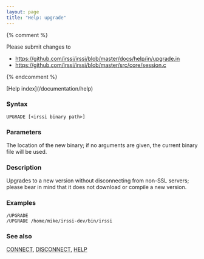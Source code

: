 ```yaml
---
layout: page
title: "Help: upgrade"
---
```


{% comment %}

Please submit changes to
- https://github.com/irssi/irssi/blob/master/docs/help/in/upgrade.in
- https://github.com/irssi/irssi/blob/master/src/core/session.c


{% endcomment %}
<nav markdown="1">
[Help index](/documentation/help)
</nav>

### Syntax ###

<div class="highlight irssisyntax"><pre style="\-\-cmdlen:7ch"><code><span class="synB">UPGRADE</span> <span class="syn10">[<span class="syn09">&lt;irssi binary path></span>]</span></code></pre></div>



### Parameters ###

The location of the new binary; if no arguments are given, the current
binary file will be used.

### Description ###

Upgrades to a new version without disconnecting from non-SSL servers; please
bear in mind that it does not download or compile a new version.

### Examples ###

    /UPGRADE
    /UPGRADE /home/mike/irssi-dev/bin/irssi

### See also ###
[CONNECT](/documentation/help/connect), [DISCONNECT](/documentation/help/disconnect), [HELP](/documentation/help/help)

